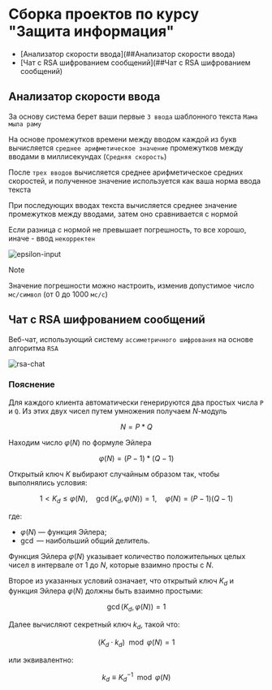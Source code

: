 # Сборка проектов по курсу "Защита информация"

- [Анализатор скорости ввода](##Анализатор скорости ввода)
- [Чат с RSA шифрованием сообщений](##Чат с RSA шифрованием сообщений)

## Анализатор скорости ввода
За основу система берет ваши первые `3 ввода` шаблонного текста `Мама мыла раму`

На основе промежутков времени между вводом каждой из букв вычисляется `среднее арифметическое значение` промежутков между вводами в миллисекундах (`Средняя скорость`)

После `трех вводов` вычисляется среднее арифметическое средних скоростей, и полученное значение используется как ваша норма ввода текста

При последующих вводах текста вычисляется среднее значение промежутков между вводами, затем оно сравнивается с нормой

Если разница с нормой не превышает погрешность, то все хорошо, иначе - ввод `некорректен`

![epsilon-input](https://github.com/user-attachments/assets/d08d164e-54ba-434e-8320-ff5eb501413e)

> [!NOTE]
> Значение погрешности можно настроить, изменив допустимое число `мс/символ` (от 0 до 1000 `мс/c`)

## Чат с RSA шифрованием сообщений
Веб-чат, использующий систему `ассиметричного шифрования` на основе алгоритма `RSA`

![rsa-chat](https://github.com/user-attachments/assets/a63d7f5c-9ff0-4c34-a13c-a3356b8bda10)

### Пояснение
Для каждого клиента автоматически генерируются два простых числа `P` и `Q`. Из этих двух чисел путем умножения получаем $`N`$-модуль
```math
N = P * Q
```
Находим число $`\varphi(N)`$ по формуле Эйлера
```math
\varphi(N) = (P - 1) * (Q - 1)
```

Открытый ключ $K$ выбирают случайным образом так, чтобы выполнялись условия:

```math
1 < K_d \leq \varphi(N), \quad \gcd(K_d, \varphi(N)) = 1, \quad \varphi(N) = (P-1)(Q-1)
```

где:
- $\varphi(N)$ — функция Эйлера;
- $\gcd$ — наибольший общий делитель.

Функция Эйлера $\varphi(N)$ указывает количество положительных целых чисел в интервале от $1$ до $N$, которые взаимно просты с $N$.

Второе из указанных условий означает, что открытый ключ $K_d$ и функция Эйлера $\varphi(N)$ должны быть взаимно простыми:

```math
\gcd(K_d, \varphi(N)) = 1
```

Далее вычисляют секретный ключ $k_d$, такой что:

```math
(K_d \cdot k_d) \mod \varphi(N) = 1
```

или эквивалентно:

```math
k_d \equiv K_d^{-1} \mod \varphi(N)
```
